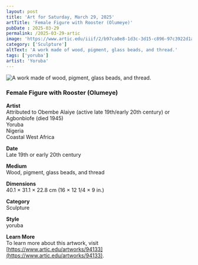 ```yaml
---
layout: post
title: 'Art for Saturday, March 29, 2025'
artTitle: 'Female Figure with Rooster (Olumeye)'
pubDate : 2025-03-29
permalink: /2025-03-29-artic
image: 'https://www.artic.edu/iiif/2/b97ca8e8-1d3c-3d15-c896-97c3922d1a86/full/1686,/0/default.jpg'
category: ['Sculpture']
altText: 'A work made of wood, pigment, glass beads, and thread.'
tags: ['yoruba']
artist: 'Yoruba'
---
```

 
<img src='https://www.artic.edu/iiif/2/b97ca8e8-1d3c-3d15-c896-97c3922d1a86/full/1686,/0/default.jpg' alt='A work made of wood, pigment, glass beads, and thread.' style='border-radius=5px'> 
 
### Female Figure with Rooster (Olumeye)
 
**Artist**<br>
Attributed to Obembe Alaiye (active late 19th/early 20th century) or Agbonbiofe (died 1945)<br>Yoruba<br>Nigeria<br>Coastal West Africa
 
**Date**<br>
Late 19th or early 20th century
 
**Medium**<br>
Wood, pigment, glass beads, and thread
 
**Dimensions**<br>
40.1 × 31.1 × 22.8 cm (16 × 12 1/4 × 9 in.)
 
**Category**<br>
Sculpture
 
**Style**<br>
yoruba
 
**Learn More**<br>
To learn more about this artwork, visit [https://www.artic.edu/artworks/94133](https://www.artic.edu/artworks/94133).